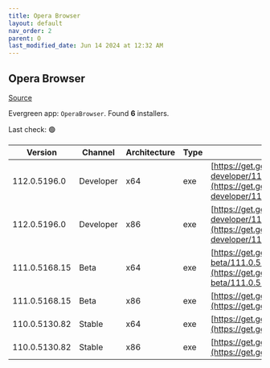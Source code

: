 ```yaml
---
title: Opera Browser
layout: default
nav_order: 2
parent: O
last_modified_date: Jun 14 2024 at 12:32 AM
---
```


## Opera Browser

[Source](https://www.opera.com/browsers/opera)

Evergreen app: `OperaBrowser`. Found **6** installers.

Last check: 🟢

| Version       | Channel   | Architecture | Type | URI                                                                                                                                                                                                                    |
| ------------- | --------- | ------------ | ---- | ---------------------------------------------------------------------------------------------------------------------------------------------------------------------------------------------------------------------- |
| 112.0.5196.0  | Developer | x64          | exe  | [https://get.geo.opera.com/pub/opera-developer/112.0.5196.0/win/Opera_Developer_112.0.5196.0_Setup_x64.exe](https://get.geo.opera.com/pub/opera-developer/112.0.5196.0/win/Opera_Developer_112.0.5196.0_Setup_x64.exe) |
| 112.0.5196.0  | Developer | x86          | exe  | [https://get.geo.opera.com/pub/opera-developer/112.0.5196.0/win/Opera_Developer_112.0.5196.0_Setup.exe](https://get.geo.opera.com/pub/opera-developer/112.0.5196.0/win/Opera_Developer_112.0.5196.0_Setup.exe)         |
| 111.0.5168.15 | Beta      | x64          | exe  | [https://get.geo.opera.com/pub/opera-beta/111.0.5168.15/win/Opera_beta_111.0.5168.15_Setup_x64.exe](https://get.geo.opera.com/pub/opera-beta/111.0.5168.15/win/Opera_beta_111.0.5168.15_Setup_x64.exe)                 |
| 111.0.5168.15 | Beta      | x86          | exe  | [https://get.geo.opera.com/pub/opera-beta/111.0.5168.15/win/Opera_beta_111.0.5168.15_Setup.exe](https://get.geo.opera.com/pub/opera-beta/111.0.5168.15/win/Opera_beta_111.0.5168.15_Setup.exe)                         |
| 110.0.5130.82 | Stable    | x64          | exe  | [https://get.geo.opera.com/pub/opera/desktop/110.0.5130.82/win/Opera_110.0.5130.82_Setup_x64.exe](https://get.geo.opera.com/pub/opera/desktop/110.0.5130.82/win/Opera_110.0.5130.82_Setup_x64.exe)                     |
| 110.0.5130.82 | Stable    | x86          | exe  | [https://get.geo.opera.com/pub/opera/desktop/110.0.5130.82/win/Opera_110.0.5130.82_Setup.exe](https://get.geo.opera.com/pub/opera/desktop/110.0.5130.82/win/Opera_110.0.5130.82_Setup.exe)                             |
